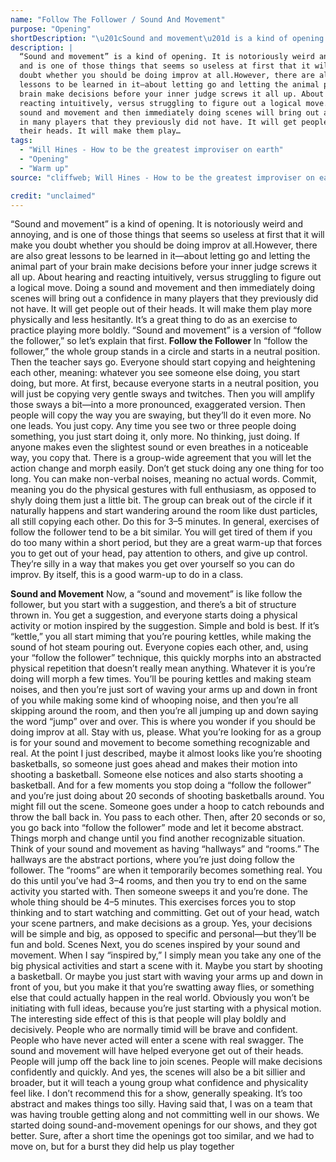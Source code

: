 ```yaml
---
name: "Follow The Follower / Sound And Movement"
purpose: "Opening"
shortDescription: "\u201cSound and movement\u201d is a kind of opening. It is notoriously weird and annoying, and is one of those things that seems so useless at first that it will make you doubt whether you should be doing improv at all.However, there are also great lessons to be learned in it\u2014about letting go and letting the animal part of your brain make decisions before your inner judge screws it all up. About hearing and reacting intuitively, versus struggling to figure out a logical move. Doing a sound and movement and then immediately doing scenes will bring out a confidence in many players that they previously did not have. It will get people out of their heads. It will make them play more physically and less hesitantly. It\u2019s a great thing to do as an exercise to practice playing more boldly. \u201cSound and movement\u201d is a version of \u201cfollow the follower,\u201d so let\u2019s explain that first. **Follow the Follower** In \u201cfollow the follower,\u201d the whole group stands in a circle and starts in a neutral position. Then the teacher says go. Everyone should start copying and heightening each other, meaning: whatever you see someone else doing, you start doing, but more. At first, because everyone starts in a neutral position, you will just be copying very gentle sways and twitches. Then you will amplify those sways a bit\u2014into a more pronounced, exaggerated version. Then people will copy the way you are swaying, but they\u2019ll do it even more. No one leads. You just copy. Any time you see two or three people doing something, you just start doing it, only more. No thinking, just doing. If anyone makes even the slightest sound or even breathes in a noticeable way, you copy that. There is a group-wide agreement that you will let the action change and morph easily. Don\u2019t get stuck doing any one thing for too long. You can make non-verbal noises, meaning no actual words. Commit, meaning you do the physical gestures with full enthusiasm, as opposed to shyly doing them just a little bit. The group can break out of the circle if it naturally happens and start wandering around the room like dust particles, all still copying each other. Do this for 3\u20135 minutes. In general, exercises of follow the follower tend to be a bit similar. You will get tired of them if you do too many within a short period, but they are a great warm-up that forces you to get out of your head, pay attention to others, and give up control. They\u2019re silly in a way that makes you get over yourself so you can do improv. By itself, this is a good warm-up to do in a class."
description: |
  “Sound and movement” is a kind of opening. It is notoriously weird and annoying,
  and is one of those things that seems so useless at first that it will make you
  doubt whether you should be doing improv at all.However, there are also great
  lessons to be learned in it—about letting go and letting the animal part of your
  brain make decisions before your inner judge screws it all up. About hearing and
  reacting intuitively, versus struggling to figure out a logical move. Doing a
  sound and movement and then immediately doing scenes will bring out a confidence
  in many players that they previously did not have. It will get people out of
  their heads. It will make them play…
tags:
  - "Will Hines - How to be the greatest improviser on earth"
  - "Opening"
  - "Warm up"
source: "cliffweb; Will Hines - How to be the greatest improviser on earth"

credit: "unclaimed"
---
```


“Sound and movement” is a kind of opening. It is notoriously weird and annoying, and is one of those things that seems so useless at first that it will make you doubt whether you should be doing improv at all.However, there are also great lessons to be learned in it—about letting go and letting the animal part of your brain make decisions before your inner judge screws it all up. About hearing and reacting intuitively, versus struggling to figure out a logical move.
Doing a sound and movement and then immediately doing scenes will bring out a confidence in many players that they previously did not have. It will get people out of their heads. It will make them play more physically and less hesitantly. It’s a great thing to do as an exercise to
practice playing more boldly.
“Sound and movement” is a version of “follow the follower,” so let’s explain that first.
**Follow the Follower**
In “follow the follower,” the whole group stands in a circle and starts in a neutral position.
Then the teacher says go. Everyone should start copying and heightening each other, meaning: whatever you see someone else doing, you start doing, but more.
At first, because everyone starts in a neutral position, you will just be copying very gentle sways and twitches. Then you will amplify those sways a bit—into a more pronounced, exaggerated version. Then people will copy the way you are swaying, but they’ll do it even more.
No one leads. You just copy. Any time you see two or three people doing something, you just start doing it, only more. No thinking, just doing. If anyone makes even the slightest sound or even breathes in a noticeable way, you copy that.
There is a group-wide agreement that you will let the action change and morph easily. Don’t get stuck doing any one thing for too long.
You can make non-verbal noises, meaning no actual words. Commit, meaning you do the physical gestures with full enthusiasm, as opposed to shyly doing them just a little bit. The group can break out of the circle if it naturally happens and start wandering around the room like dust particles, all still copying each other.
Do this for 3–5 minutes.
In general, exercises of follow the follower tend to be a bit similar. You will get tired of them if you do too many within a short period, but they are a great warm-up that forces you to get out of your head, pay attention to others, and give up control. They’re silly in a way that makes you get over yourself so you can do improv.
By itself, this is a good warm-up to do in a class.

**Sound and Movement**
Now, a “sound and movement” is like follow the follower, but you start with a suggestion, and there’s a bit of structure thrown in.
You get a suggestion, and everyone starts doing a physical activity or motion inspired by the suggestion. Simple and bold is best. If it’s “kettle,” you all start miming that you’re pouring kettles, while making the sound of hot steam pouring out. Everyone copies each other, and, using your “follow the follower” technique, this quickly morphs into an abstracted physical repetition that doesn’t really mean anything.
Whatever it is you’re doing will morph a few times. You’ll be pouring kettles and making steam noises, and then you’re just sort of waving your arms up and down in front of you while making some kind of whooping noise, and then you’re all skipping around the room, and then you’re all jumping up and down saying the word “jump” over and over.
This is where you wonder if you should be doing improv at all. Stay with us, please.
What you’re looking for as a group is for your sound and movement to become something recognizable and real. At the point I just described, maybe it almost looks like you’re shooting basketballs, so someone just goes ahead and makes their motion into shooting a basketball.
Someone else notices and also starts shooting a basketball. And for a few moments you stop doing a “follow the follower” and you’re just doing about 20 seconds of shooting basketballs around. You might fill out the scene. Someone goes under a hoop to catch rebounds and throw the ball back in. You pass to each other.
Then, after 20 seconds or so, you go back into “follow the follower” mode and let it become abstract. Things morph and change until you find another recognizable situation.
Think of your sound and movement as having “hallways” and “rooms.” The hallways are the abstract portions, where you’re just doing follow the follower. The “rooms” are when it temporarily becomes something real.
You do this until you’ve had 3–4 rooms, and then you try to end on the same activity you started with. Then someone sweeps it and you’re done. The whole thing should be 4–5 minutes.
This exercises forces you to stop thinking and to start watching and committing. Get out of your head, watch your scene partners, and make decisions as a group. Yes, your decisions will be simple and big, as opposed to specific and personal—but they’ll be fun and bold. Scenes
Next, you do scenes inspired by your sound and movement.
When I say “inspired by,” I simply mean you take any one of the big physical activities and start a scene with it. Maybe you start by shooting a basketball. Or maybe you just start with waving your arms up and down in front of you, but you make it that you’re swatting away flies, or something else that could actually happen in the real world.
Obviously you won’t be initiating with full ideas, because you’re just starting with a physical motion.
The interesting side effect of this is that people will play boldly and decisively. People who are normally timid will be brave and confident. People who have never acted will enter a scene with real swagger.
The sound and movement will have helped everyone get out of their heads. People will jump off the back line to join scenes. People will make decisions confidently and quickly. And yes, the scenes will also be a bit sillier and broader, but it will teach a young group what confidence and physicality feel like.
I don’t recommend this for a show, generally speaking. It’s too abstract and makes things too silly. Having said that, I was on a team that was having trouble getting along and not committing well in our shows. We started doing sound-and-movement openings for our shows, and they got better. Sure, after a short time the openings got too similar, and we had to move on, but for a burst they did help us play together

